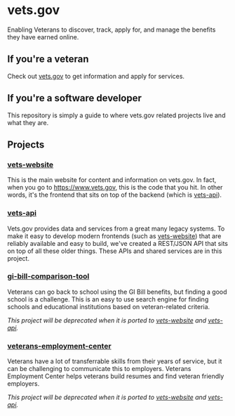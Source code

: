 # vets.gov

Enabling Veterans to discover, track, apply for, and manage the benefits they have earned online.

## If you're a veteran

Check out [vets.gov](https://www.vets.gov) to get information and apply for services.

## If you're a software developer

This repository is simply a guide to where vets.gov related projects live and what they are.

## Projects

### [vets-website](https://github.com/department-of-veterans-affairs/vets-website)

This is the main website for content and information on vets.gov. In fact, when you go to https://www.vets.gov, this is the code that you hit. In other words, it's the frontend that sits on top of the backend (which is [vets-api](https://github.com/department-of-veterans-affairs/vets-api)).

### [vets-api](https://github.com/department-of-veterans-affairs/vets-api)

Vets.gov provides data and services from a great many legacy systems. To make it easy to develop modern frontends (such as [vets-website](https://github.com/department-of-veterans-affairs/vets-website)) that are reliably available and easy to build, we've created a REST/JSON API that sits on top of all these older things. These APIs and shared services are in this project.

### [gi-bill-comparison-tool](https://github.com/department-of-veterans-affairs/gi-bill-comparison-tool)

Veterans can go back to school using the GI Bill benefits, but finding a good school is a challenge. This is an easy to use search engine for finding schools and educational institutions based on veteran-related criteria.

_This project will be deprecated when it is ported to [vets-website](https://github.com/department-of-veterans-affairs/vets-website) and [vets-api](https://github.com/department-of-veterans-affairs/vets-api)._

### [veterans-employment-center](https://github.com/department-of-veterans-affairs/veterans-employment-center)

Veterans have a lot of transferrable skills from their years of service, but it can be challenging to communicate this to employers. Veterans Employment Center helps veterans build resumes and find veteran friendly employers.

_This project will be deprecated when it is ported to [vets-website](https://github.com/department-of-veterans-affairs/vets-website) and [vets-api](https://github.com/department-of-veterans-affairs/vets-api)._

